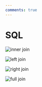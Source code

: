 ```yaml
---
comments: true
---
```


# SQL

![inner join](https://www.w3schools.com/sql/img_inner_join.png)

![left join](https://www.w3schools.com/sql/img_left_join.png)

![right join](https://www.w3schools.com/sql/img_right_join.png)

![full join](https://www.w3schools.com/sql/img_full_outer_join.png)
